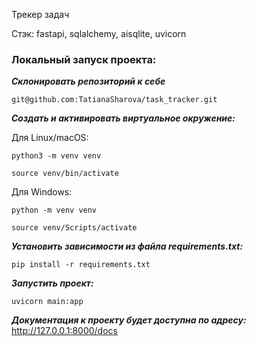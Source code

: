 Трекер задач

Стэк: fastapi, sqlalchemy, aisqlite, uvicorn

### Локальный запуск проекта:

**_Склонировать репозиторий к себе_**
```
git@github.com:TatianaSharova/task_tracker.git
```
**_Создать и активировать виртуальное окружение:_**

Для Linux/macOS:
```
python3 -m venv venv
```
```
source venv/bin/activate
```
Для Windows:
```
python -m venv venv
```
```
source venv/Scripts/activate
```
**_Установить зависимости из файла requirements.txt:_**
```
pip install -r requirements.txt
```
**_Запустить проект:_**
```
uvicorn main:app
```
**_Документация к проекту будет доступна по адресу:_**
http://127.0.0.1:8000/docs